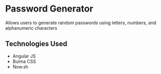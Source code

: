 # Password Generator
  Allows users to generate random passwords using letters, numbers, and alphanumeric characters

## Technologies Used
- Angular JS
- Bulma CSS
- Now.sh